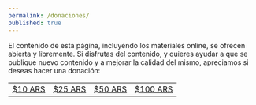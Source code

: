 ```yaml
---
permalink: /donaciones/
published: true
---
```

El contenido de esta página, incluyendo los materiales online, se ofrecen abierta y libremente. Si disfrutas del contenido, y quieres ayudar a que se publique nuevo contenido y a mejorar la calidad del mismo, apreciamos si deseas hacer una donación:


<script type="text/javascript">

(function(){function $MPC_load(){window.$MPC_loaded !== true && (function(){var s = document.createElement("script");s.type = "text/javascript";s.async = true;s.src = document.location.protocol+"//secure.mlstatic.com/mptools/render.js";var x = document.getElementsByTagName('script')[0];x.parentNode.insertBefore(s, x);window.$MPC_loaded = true;})();}window.$MPC_loaded !== true ? (window.attachEvent ?window.attachEvent('onload', $MPC_load) : window.addEventListener('load', $MPC_load, false)) : null;})();

</script>

<table>
	<tr>
    <td><a mp-mode="dftl" href="https://www.mercadopago.com/mla/checkout/start?pref_id=86473927-7064d3d2-f641-4ce5-b814-cf2de968e4f7" name="MP-payButton" class='blue-ar-l-ov-arall'>$10 ARS</a>
</td>
    <td><a mp-mode="dftl" href="https://www.mercadopago.com/mla/checkout/start?pref_id=86473927-a6b4f75c-c1ea-46fc-8257-bd8aad467fdf" name="MP-payButton" class='blue-ar-l-ov-arall'>$25 ARS</a></td>
    <td><a mp-mode="dftl" href="https://www.mercadopago.com/mla/checkout/start?pref_id=86473927-b5fc71e9-f094-413e-8ca3-34b15fba4b76" name="MP-payButton" class='blue-ar-l-ov-arall'>$50 ARS</a>
</td>
    <td><a mp-mode="dftl" href="https://www.mercadopago.com/mla/checkout/start?pref_id=86473927-58d1ecea-23ab-47d9-be9d-fa8740cec244" name="MP-payButton" class='blue-ar-l-ov-arall'>$100 ARS</a>
</td>
    </tr>

</table>


